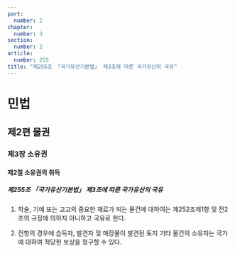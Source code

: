 ```yaml
---
part:
  number: 2
chapter:
  number: 3
section:
  number: 2
article:
  number: 255
title: "제255조 「국가유산기본법」 제3조에 따른 국가유산의 국유"
---
```

# 민법

## 제2편 물권

### 제3장 소유권

#### 제2절 소유권의 취득

##### 제255조 「국가유산기본법」 제3조에 따른 국가유산의 국유

1. 학술, 기예 또는 고고의 중요한 재료가 되는 물건에 대하여는 제252조제1항 및 전2조의 규정에 의하지 아니하고 국유로 한다.

2. 전항의 경우에 습득자, 발견자 및 매장물이 발견된 토지 기타 물건의 소유자는 국가에 대하여 적당한 보상을 청구할 수 있다.
